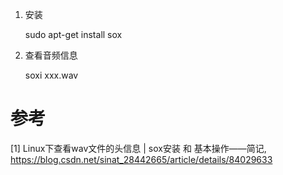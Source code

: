 1. 安装

   sudo apt-get install sox

2. 查看音频信息
    
    soxi xxx.wav


# 参考

[1] Linux下查看wav文件的头信息 | sox安装 和 基本操作——简记, https://blog.csdn.net/sinat_28442665/article/details/84029633